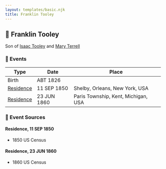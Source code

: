 ```yaml
---
layout: templates/basic.njk
title: Franklin Tooley
---
```

## 🔵 Franklin Tooley

Son of [Isaac Tooley](/people/6/65071054) and [Mary Terrell](/people/3/36199064)

### 📆 Events

Type | Date | Place
------ | ------ | ------
Birth | ABT 1826 |
[Residence](#event-event-0) | 11 SEP 1850 | Shelby, Orleans, New York, USA
[Residence](#event-event-1) | 23 JUN 1860 | Paris Township, Kent, Michigan, USA

### 📰 Event Sources

#### <a id="event-event-0"></a> Residence, 11 SEP 1850
* 1850 US Census

#### <a id="event-event-1"></a> Residence, 23 JUN 1860
* 1860 US Census
